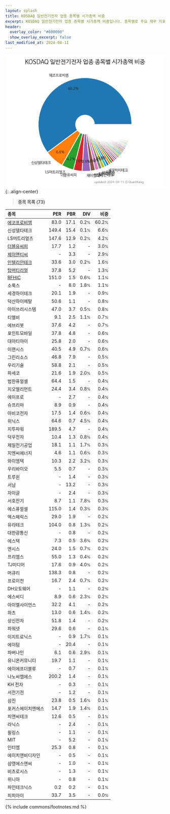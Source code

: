```yaml
---
layout: splash
title: KOSDAQ 일반전기전자 업종 종목별 시가총액 비중
excerpt: KOSDAQ 일반전기전자 업종 종목별 시가총액 비중입니다. 종목별로 주요 재무 지표를 함께 표시합니다.
header:
  overlay_color: "#800000"
  show_overlay_excerpt: false
last_modified_at: 2024-04-11
---
```



![KOSDAQ 일반전기전자 업종 종목별 시가총액 비중](/stats/sector/images/kosdaq_업종_일반전기전자_종목.png){: .align-center}


> **종목 목록 (73)**<a id="list"></a>

| **종목** | **PER** | **PBR** | **DIV** | **비중** |
| :------- | ------: | ------: | ------: | -------: |
| [에코프로비엠](/247540/) | 83.0 | 17.1 | 0.2<small>%</small> | 60.2<small>%</small> |
| 신성델타테크 | 149.4 | 15.4 | 0.1<small>%</small> | 6.6<small>%</small> |
| LS머트리얼즈 | 147.6 | 12.9 | 0.2<small>%</small> | 4.2<small>%</small> |
| [더블유씨피](/393890/) | 17.7 | 1.2 | - | 3.0<small>%</small> |
| [제이앤티씨](/204270/) | - | 3.3 | - | 2.9<small>%</small> |
| [인텔리안테크](/189300/) | 33.6 | 3.0 | 0.2<small>%</small> | 1.6<small>%</small> |
| [탑머티리얼](/360070/) | 37.8 | 5.2 | - | 1.3<small>%</small> |
| [RFHIC](/218410/) | 151.0 | 1.5 | 0.6<small>%</small> | 1.1<small>%</small> |
| 소룩스 | - | 8.0 | 1.8<small>%</small> | 1.1<small>%</small> |
| 세경하이테크 | 20.1 | 1.9 | - | 0.9<small>%</small> |
| 덕산하이메탈 | 50.6 | 1.1 | - | 0.8<small>%</small> |
| 아이쓰리시스템 | 47.0 | 3.7 | 0.5<small>%</small> | 0.8<small>%</small> |
| 티엘비 | 9.1 | 2.5 | 1.1<small>%</small> | 0.7<small>%</small> |
| 에브리봇 | 37.6 | 4.2 | - | 0.7<small>%</small> |
| 포인트모바일 | 37.8 | 4.8 | - | 0.6<small>%</small> |
| 대아티아이 | 25.8 | 2.0 | - | 0.6<small>%</small> |
| 이랜시스 | 40.5 | 4.9 | 0.7<small>%</small> | 0.6<small>%</small> |
| 그린리소스 | 46.8 | 7.9 | - | 0.5<small>%</small> |
| 우리기술 | 58.8 | 2.1 | - | 0.5<small>%</small> |
| 파세코 | 21.6 | 1.9 | 2.0<small>%</small> | 0.5<small>%</small> |
| 범한퓨얼셀 | 64.4 | 1.5 | - | 0.4<small>%</small> |
| 지오엘리먼트 | 24.4 | 3.4 | 0.8<small>%</small> | 0.4<small>%</small> |
| 에이프로 | - | 2.7 | - | 0.4<small>%</small> |
| 슈프리마 | 8.9 | 0.9 | - | 0.4<small>%</small> |
| 아비코전자 | 17.5 | 1.4 | 0.6<small>%</small> | 0.4<small>%</small> |
| 위닉스 | 64.6 | 0.7 | 4.5<small>%</small> | 0.4<small>%</small> |
| 지투파워 | 189.5 | 4.7 | - | 0.4<small>%</small> |
| 덕우전자 | 10.4 | 1.3 | 0.8<small>%</small> | 0.4<small>%</small> |
| 제일전기공업 | 18.1 | 1.1 | 1.7<small>%</small> | 0.3<small>%</small> |
| 지엔씨에너지 | 4.6 | 1.1 | 0.6<small>%</small> | 0.3<small>%</small> |
| 와이엠텍 | 10.3 | 2.2 | 3.2<small>%</small> | 0.3<small>%</small> |
| 우리바이오 | 5.5 | 0.7 | - | 0.3<small>%</small> |
| 트루윈 | - | 1.4 | - | 0.3<small>%</small> |
| 서남 | - | 13.2 | - | 0.3<small>%</small> |
| 자이글 | - | 2.4 | - | 0.3<small>%</small> |
| 서호전기 | 8.7 | 1.1 | 7.8<small>%</small> | 0.3<small>%</small> |
| 에스퓨얼셀 | 115.0 | 1.4 | 0.3<small>%</small> | 0.3<small>%</small> |
| 엑스페릭스 | 29.0 | 1.9 | - | 0.2<small>%</small> |
| 유라테크 | 104.0 | 0.8 | 1.3<small>%</small> | 0.2<small>%</small> |
| 대한광통신 | - | 0.8 | - | 0.2<small>%</small> |
| 에스텍 | 7.3 | 0.5 | 3.6<small>%</small> | 0.2<small>%</small> |
| 엔시스 | 24.0 | 1.5 | 0.7<small>%</small> | 0.2<small>%</small> |
| 프리엠스 | 55.0 | 1.3 | 0.4<small>%</small> | 0.2<small>%</small> |
| TJ미디어 | 17.6 | 0.9 | 4.0<small>%</small> | 0.2<small>%</small> |
| 머큐리 | 138.3 | 0.8 | - | 0.2<small>%</small> |
| 프로이천 | 16.7 | 2.4 | 0.7<small>%</small> | 0.2<small>%</small> |
| DH오토웨어 | - | 1.1 | - | 0.2<small>%</small> |
| 에스씨디 | 8.9 | 0.6 | 2.3<small>%</small> | 0.2<small>%</small> |
| 아이엘사이언스 | 32.2 | 4.1 | - | 0.2<small>%</small> |
| 하츠 | 13.0 | 0.6 | 1.4<small>%</small> | 0.2<small>%</small> |
| 상신전자 | 51.8 | 1.4 | - | 0.2<small>%</small> |
| 파워넷 | 29.6 | 0.6 | - | 0.1<small>%</small> |
| 이지트로닉스 | - | 0.9 | 1.7<small>%</small> | 0.1<small>%</small> |
| 에이텀 | - | 20.4 | - | 0.1<small>%</small> |
| 파버나인 | 6.1 | 0.6 | 2.9<small>%</small> | 0.1<small>%</small> |
| 유니온커뮤니티 | 19.7 | 1.1 | - | 0.1<small>%</small> |
| 에이에프더블류 | - | 0.7 | - | 0.1<small>%</small> |
| 나노씨엠에스 | 200.2 | 1.4 | - | 0.1<small>%</small> |
| KH 전자 | - | 0.3 | - | 0.1<small>%</small> |
| 서전기전 | - | 1.2 | - | 0.1<small>%</small> |
| 삼진 | 23.8 | 0.5 | 1.6<small>%</small> | 0.1<small>%</small> |
| 포커스에이치엔에스 | 14.7 | 1.9 | 1.4<small>%</small> | 0.1<small>%</small> |
| 피앤씨테크 | 12.6 | 0.5 | - | 0.1<small>%</small> |
| 라닉스 | - | 2.4 | - | 0.1<small>%</small> |
| 윌링스 | - | 1.1 | - | 0.1<small>%</small> |
| MIT | - | 5.2 | - | 0.1<small>%</small> |
| 인터엠 | 25.3 | 0.8 | - | 0.1<small>%</small> |
| 에이치앤비디자인 | - | 0.5 | - | 0.1<small>%</small> |
| 삼영에스앤씨 | - | 1.0 | - | 0.1<small>%</small> |
| 비츠로시스 | - | 1.3 | - | 0.1<small>%</small> |
| 위니아 | - | 0.8 | - | 0.1<small>%</small> |
| 파인테크닉스 | 0.2 | 0.2 | - | 0.1<small>%</small> |
| 피피아이 | 33.7 | 3.5 | - | 0.0<small>%</small> |

{% include commons/footnotes.md %}